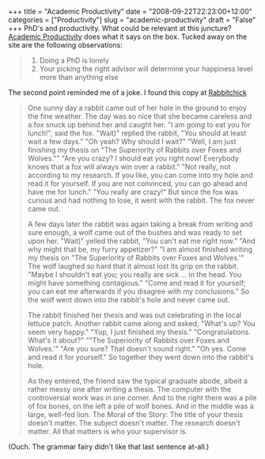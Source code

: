 +++
title = "Academic Productivity"
date = "2008-09-22T22:23:00+12:00"
categories = ["Productivity"]
slug = "academic-productivity"
draft = "False"
+++
PhD's and productivity. What could be relevant at this juncture?
[Academic Productivity](https://www.academicproductivity.com/) does what
it says on the box.
Tucked away on the site are the following observations:

> 1. Doing a PhD is lonely
> 2. Your picking the right advisor will determine your happiness level more than anything else


The second point reminded me of a joke. I found this copy at
[Rabbitchick](https://c0y0t3.blogspot.com/2005/09/choose-your-phd-supervisor-carefully.html)

> One sunny day a rabbit came out of her hole in the ground to
enjoy the fine weather.  The day was so nice that she became careless and a fox snuck up behind
her and caught her. "I am going to eat you for lunch!", said the fox.
"Wait)" replied the rabbit, "You should at least wait a few days." "Oh
yeah? Why should I wait?" "Well, I am just finishing my thesis on "The
Superiority of Rabbits over Foxes and Wolves."" "Are you crazy? I
should eat you right now! Everybody knows that a fox will always win
over a rabbit." "Not really, not according to my research. If you
like, you can come into my hole and read it for yourself. If you are
not convinced, you can go ahead and have me for lunch." "You really are
crazy!" But since the fox was curious and had nothing to lose, it went
with the rabbit. The fox never came out.  
> 
> A few days later the rabbit was again taking a break from writing
and sure enough, a wolf came out of the bushes and was ready to set upon
her. "Wait)" yelled the rabbit, "You can't eat me right now." "And why
might that be, my furry appetizer?" "I am almost finished writing my
thesis on "The Superiority of Rabbits over Foxes and Wolves.'" The
wolf laughed so hard that it almost lost its grip on the rabbit. "Maybe
I shouldn't eat you; you really are sick ... in the head. You might have
something contagious." "Come and read it for yourself; you can eat
me afterwards if you disagree with my conclusions." So the wolf went
down into the rabbit's hole and never came out.
>
> The rabbit finished her thesis and was out celebrating in the
local lettuce patch. Another rabbit came along and asked, "What's up?
You seem very happy." "Yup, I just finished my thesis."
"Congratulations. What's it about?" ""The Superiority of Rabbits
over Foxes and Wolves.'" "Are you sure? That doesn't sound right." "Oh
yes. Come and read it for yourself." So together they went down into
the rabbit's hole.
>
> As they entered, the friend saw the typical graduate abode, albeit a
rather messy one after writing a thesis. The computer with the
controversial work was in one corner. And to the right there was a
pile of fox bones, on the left a pile of wolf bones. And in the middle
was a large, well-fed lion. The Moral of the Story: The title of your
thesis doesn't matter. The subject doesn't matter. The research
doesn't matter. All that matters is who your supervisor is.

(Ouch. The grammar fairy didn't like that last sentence at-all.)

